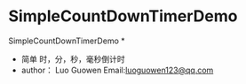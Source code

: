 # SimpleCountDownTimerDemo
SimpleCountDownTimerDemo
 *
 * 简单 时，分，秒，毫秒倒计时
 * author： Luo Guowen Email:<a href="#">luoguowen123@qq.com</a>
